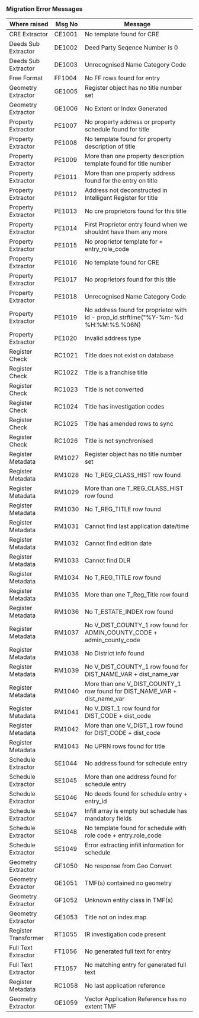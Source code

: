 ### Migration Error Messages

 Where raised       | Msg No  | Message 
--------------------| ------  | ---------------------------------
CRE Extractor       | CE1001  | No template found for CRE  
Deeds Sub Extractor | DE1002  | Deed Party Seqence Number is 0  
Deeds Sub Extractor | DE1003  | Unrecognised Name Category Code 
Free Format         | FF1004  | No FF rows found for entry 
Geometry Extractor  | GE1005  | Register object has no title number set  
Geometry Extractor  | GE1006  | No Extent or Index Generated
Property Extractor  | PE1007  | No property address or property schedule found for title 
Property Extractor  | PE1008  | No template found for property description of title   
Property Extractor  | PE1009  | More than one property description template found for title number  
Property Extractor  | PE1011  | More than one property address found for the entry on title  
Property Extractor  | PE1012  | Address not deconstructed in Intelligent Register for title  
Property Extractor  | PE1013  | No cre proprietors found for this title  
Property Extractor  | PE1014  | First Proprietor entry found when we shouldnt have them any more  
Property Extractor  | PE1015  | No proprietor template for  + entry_role_code  
Property Extractor  | PE1016  | No template found for CRE  
Property Extractor  | PE1017  | No proprietors found for this title  
Property Extractor  | PE1018  | Unrecognised Name Category Code  
Property Extractor  | PE1019  | No address found for proprietor with id - prop_id.strftime("%Y-%m-%d %H:%M:%S.%06N)  
Property Extractor  | PE1020  | Invalid address type  
Register Check      | RC1021  | Title does not exist on database  
Register Check      | RC1022  | Title is a franchise title  
Register Check      | RC1023  | Title is not converted  
Register Check      | RC1024  | Title has investigation codes  
Register Check      | RC1025  | Title has amended rows to sync  
Register Check      | RC1026  | Title is not synchronised  
Register Metadata   | RM1027  | Register object has no title number set  
Register Metadata   | RM1028  | No T_REG_CLASS_HIST row found  
Register Metadata   | RM1029  | More than one T_REG_CLASS_HIST row found  
Register Metadata   | RM1030  | No T_REG_TITLE row found  
Register Metadata   | RM1031  | Cannot find last application date/time  
Register Metadata   | RM1032  | Cannot find edition date 
Register Metadata   | RM1033  | Cannot find DLR 
Register Metadata   | RM1034  | No T_REG_TITLE row found 
Register Metadata   | RM1035  | More than one T_Reg_Title row found  
Register Metadata   | RM1036  | No T_ESTATE_INDEX row found  
Register Metadata   | RM1037  | No V_DIST_COUNTY_1 row found for ADMIN_COUNTY_CODE + admin_county_code  
Register Metadata   | RM1038  | No District info found  
Register Metadata   | RM1039  | No V_DIST_COUNTY_1 row found for DIST_NAME_VAR + dist_name_var  
Register Metadata   | RM1040  | More than one V_DIST_COUNTY_1 row found for DIST_NAME_VAR + dist_name_var  
Register Metadata   | RM1041  | No V_DIST_1 row found for DIST_CODE  + dist_code  
Register Metadata   | RM1042  | More than one V_DIST_1 row found for DIST_CODE + dist_code  
Register Metadata   | RM1043  | No UPRN rows found for title  
Schedule Extractor  | SE1044  | No address found for schedule entry  
Schedule Extractor  | SE1045  | More than one address found for schedule entry  
Schedule Extractor  | SE1046  | No deeds found for schedule entry  + entry_id  
Schedule Extractor  | SE1047  | Infill array is empty but schedule has mandatory fields 
Schedule Extractor  | SE1048  | No template found for schedule with role code  + entry.role_code  
Schedule Extractor  | SE1049  | Error extracting infill information for schedule   
Geometry Extractor  | GF1050  | No response from Geo Convert
Geometry Extractor  | GE1051  | TMF(s) contained no geometry
Geometry Extractor  | GF1052  | Unknown entity class in TMF(s) <CLASS>
Geometry Extractor  | GE1053  | Title not on index map
Register Transformer| RT1055  | IR investigation code present
Full Text Extractor | FT1056  | No generated full text for entry
Full Text Extractor | FT1057  | No matching entry for generated full text
Register Metadata   | RC1058  | No last application reference
Geometry Extractor  | GE1059  | Vector Application Reference has no extent TMF
